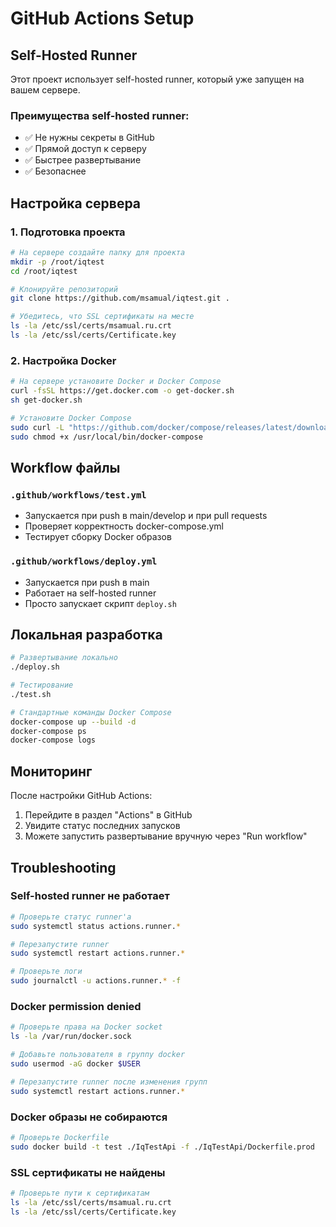 # GitHub Actions Setup

## Self-Hosted Runner

Этот проект использует self-hosted runner, который уже запущен на вашем сервере.

### Преимущества self-hosted runner:
- ✅ Не нужны секреты в GitHub
- ✅ Прямой доступ к серверу
- ✅ Быстрее развертывание
- ✅ Безопаснее

## Настройка сервера

### 1. Подготовка проекта
```bash
# На сервере создайте папку для проекта
mkdir -p /root/iqtest
cd /root/iqtest

# Клонируйте репозиторий
git clone https://github.com/msamual/iqtest.git .

# Убедитесь, что SSL сертификаты на месте
ls -la /etc/ssl/certs/msamual.ru.crt
ls -la /etc/ssl/certs/Certificate.key
```

### 2. Настройка Docker
```bash
# На сервере установите Docker и Docker Compose
curl -fsSL https://get.docker.com -o get-docker.sh
sh get-docker.sh

# Установите Docker Compose
sudo curl -L "https://github.com/docker/compose/releases/latest/download/docker-compose-$(uname -s)-$(uname -m)" -o /usr/local/bin/docker-compose
sudo chmod +x /usr/local/bin/docker-compose
```

## Workflow файлы

### `.github/workflows/test.yml`
- Запускается при push в main/develop и при pull requests
- Проверяет корректность docker-compose.yml
- Тестирует сборку Docker образов

### `.github/workflows/deploy.yml`
- Запускается при push в main
- Работает на self-hosted runner
- Просто запускает скрипт `deploy.sh`

## Локальная разработка

```bash
# Развертывание локально
./deploy.sh

# Тестирование
./test.sh

# Стандартные команды Docker Compose
docker-compose up --build -d
docker-compose ps
docker-compose logs
```

## Мониторинг

После настройки GitHub Actions:
1. Перейдите в раздел "Actions" в GitHub
2. Увидите статус последних запусков
3. Можете запустить развертывание вручную через "Run workflow"

## Troubleshooting

### Self-hosted runner не работает
```bash
# Проверьте статус runner'а
sudo systemctl status actions.runner.*

# Перезапустите runner
sudo systemctl restart actions.runner.*

# Проверьте логи
sudo journalctl -u actions.runner.* -f
```

### Docker permission denied
```bash
# Проверьте права на Docker socket
ls -la /var/run/docker.sock

# Добавьте пользователя в группу docker
sudo usermod -aG docker $USER

# Перезапустите runner после изменения групп
sudo systemctl restart actions.runner.*
```

### Docker образы не собираются
```bash
# Проверьте Dockerfile
sudo docker build -t test ./IqTestApi -f ./IqTestApi/Dockerfile.prod
```

### SSL сертификаты не найдены
```bash
# Проверьте пути к сертификатам
ls -la /etc/ssl/certs/msamual.ru.crt
ls -la /etc/ssl/certs/Certificate.key
```
